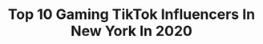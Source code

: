---
title: Top 10 Gaming TikTok Influencers In New York In 2020
description: >-
  Find top gaming TikTok influencers in New York in 2020. Most popular hashtags: #newyork #quarantine #gaming #coronavirus.
platform: TikTok
profiles:
  - username: "michaelkoenigs"
    fullname: >-
      Michael Koenigs
    location: "United States"
    followers: 99593
    engagement: 1442
    commentsToLikes: 0.009287
    id: ck80oowahiw700j78i9y8v12l
    verified: false
    hashtags: "#goviral, #coronavirus, #peace, #lifting"
  - username: "tonythetoxicowl"
    fullname: >-
      Tony The Toxic Owl
    location: "United States"
    followers: 341546
    engagement: 2043
    commentsToLikes: 0.046022
    id: ck9gl4zodmqbx0j785dmg75qz
    verified: false
    hashtags: "#newyork, #thoughts, #money, #switch"
  - username: "ongodpreston"
    fullname: >-
      𝓟𝓻𝓮𝓼𝓽𝓸𝓷
    location: "United States"
    followers: 8883
    engagement: 934
    commentsToLikes: 0.036550
    id: ck8ovd96nteld0j78r0j2aul8
    verified: false
    hashtags: "#mrkrabs, #minitutorials, #fastfood, #wnba"
  - username: "kclap"
    fullname: >-
      KCLAP
    location: "United States"
    followers: 44951
    engagement: 474
    commentsToLikes: 0.079435
    id: ck9m12gmodcw70j78qg6frr3x
    verified: false
    hashtags: "#standingbroomchallenge, #utahcheck, #wakeup, #react"
  - username: "mirmermaid_rayne"
    fullname: >-
      Miranda_Rayne
    location: "United States"
    followers: 9114
    engagement: 520
    commentsToLikes: 0.056469
    id: ck9n8rf5d8t880j78r3h3qlno
    verified: false
    hashtags: "#throwbacks, #90skid, #duetwithme, #sunburn"
  - username: "emmdotfrisk"
    fullname: >-
      Emmdotfrisk 💬
    location: "United States"
    followers: 28539
    engagement: 1196
    commentsToLikes: 0.011632
    id: cka9ljsmt2hme0i78vrhjufc7
    verified: false
    hashtags: "#newyorkcity, #astros, #golf, #kith"
  - username: "631anti"
    fullname: >-
      ANTi
    location: "United States"
    followers: 3240
    engagement: 901
    commentsToLikes: 0.074718
    id: ckammwxqd2axu0i78xxno418d
    verified: false
    hashtags: "#clonesquad, #joebiden, #beesting, #quarantine"
  - username: "sloppymadden"
    fullname: >-
      SLOPPY MADDEN
    location: "United States"
    followers: 38225
    engagement: 1710
    commentsToLikes: 0.030023
    id: ck9rihlvljvk60j78btdyij0o
    verified: false
    hashtags: "#chargers, #buccaneers, #giants, #chiefs"
  - username: "mattykash"
    fullname: >-
      Zuniga
    location: "United States"
    followers: 10584
    engagement: 1217
    commentsToLikes: 0.057449
    id: ck8fc2m7466jl0j78hdibst3y
    verified: false
    hashtags: "#ps4vsxbox, #scrabble, #deaths, #gaming"
  - username: "royal_penguinxx"
    fullname: >-
      Royal_Penguinxx
    location: "United States"
    followers: 6464
    engagement: 1116
    commentsToLikes: 0.047408
    id: ck9kbvgr0mwlq0j78vu01uw3q
    verified: false
    hashtags: "#troll, #esports, #zoomchallenge, #modernwarfare"
---
